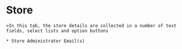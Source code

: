 # Store

    >In this tab, the store details are collected in a number of text fields, select lists and option buttons
    
    * Store Administrator Email(s)

    